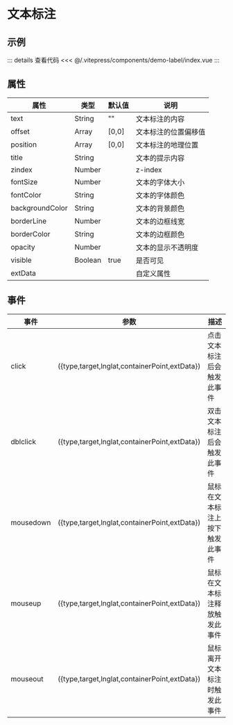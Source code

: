 # 文本标注

## 示例

<demo-label></demo-label>

::: details 查看代码
<<< @/.vitepress/components/demo-label/index.vue
:::

## 属性

| 属性              | 类型      | 默认值   | 说明         |
|-----------------|---------|-------|------------|
| text            | String  | ""    | 文本标注的内容    |
| offset          | Array   | [0,0] | 文本标注的位置偏移值 |
| position        | Array   | [0,0] | 文本标注的地理位置  |
| title           | String  |       | 文本的提示内容    |
| zindex          | Number  |       | z-index    |
| fontSize        | Number  |       | 文本的字体大小    |
| fontColor       | String  |       | 文本的字体颜色    |
| backgroundColor | String  |       | 文本的背景颜色    |
| borderLine      | Number  |       | 文本的边框线宽    |
| borderColor     | String  |       | 文本的边框颜色    |
| opacity         | Number  |       | 文本的显示不透明度  |
| visible         | Boolean | true  | 是否可见       |
| extData         |         |       | 自定义属性      |

## 事件

| 事件        | 参数                                            | 描述              |
|-----------|-----------------------------------------------|-----------------|
| click     | ({type,target,lnglat,containerPoint,extData}) | 点击文本标注后会触发此事件   |
| dblclick  | ({type,target,lnglat,containerPoint,extData}) | 双击文本标注后会触发此事件   |
| mousedown | ({type,target,lnglat,containerPoint,extData}) | 鼠标在文本标注上按下触发此事件 |
| mouseup   | ({type,target,lnglat,containerPoint,extData}) | 鼠标在文本标注释放触发此事件  |
| mouseout  | ({type,target,lnglat,containerPoint,extData}) | 鼠标离开文本标注时触发此事件  |
